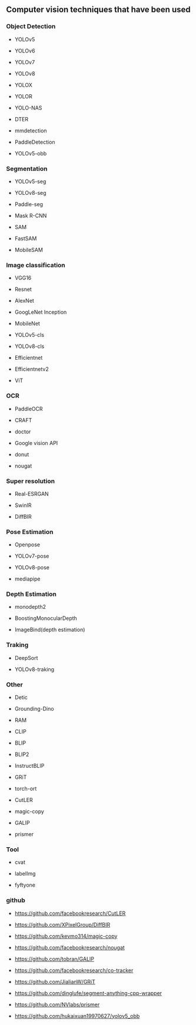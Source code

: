 ## Computer vision techniques that have been used


### Object Detection

- YOLOv5

- YOLOv6

- YOLOv7

- YOLOv8

- YOLOX

- YOLOR

- YOLO-NAS

- DTER

- mmdetection

- PaddleDetection

- YOLOv5-obb


### Segmentation 

- YOLOv5-seg

- YOLOv8-seg 

- Paddle-seg

- Mask R-CNN

- SAM

- FastSAM

- MobileSAM



### Image classification

- VGG16

- Resnet

- AlexNet

- GoogLeNet Inception

- MobileNet

- YOLOv5-cls

- YOLOv8-cls

- Efficientnet

- Efficientnetv2

- ViT


### OCR

- PaddleOCR

- CRAFT

- doctor

- Google vision API

- donut

- nougat


### Super resolution

- Real-ESRGAN

- SwinIR

- DiffBIR


### Pose Estimation

- Openpose

- YOLOv7-pose

- YOLOv8-pose

- mediapipe



### Depth Estimation

- monodepth2

- BoostingMonocularDepth

- ImageBind(depth estimation)

### Traking


- DeepSort

- YOLOv8-traking


### Other

- Detic

- Grounding-Dino

- RAM

- CLIP

- BLIP

- BLIP2

- InstructBLIP

- GRiT

- torch-ort

- CutLER

- magic-copy

- GALIP

- prismer


### Tool

- cvat

- labelImg

- fyftyone



### github



- https://github.com/facebookresearch/CutLER

- https://github.com/XPixelGroup/DiffBIR

- https://github.com/kevmo314/magic-copy

- https://github.com/facebookresearch/nougat

- https://github.com/tobran/GALIP


- https://github.com/facebookresearch/co-tracker

- https://github.com/JialianW/GRiT

- https://github.com/dinglufe/segment-anything-cpp-wrapper


- https://github.com/NVlabs/prismer


- https://github.com/hukaixuan19970627/yolov5_obb